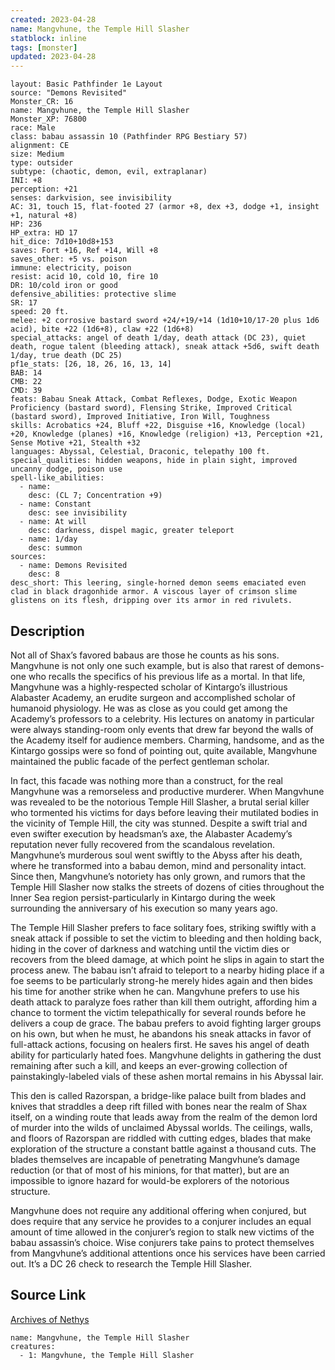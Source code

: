 ```yaml
---
created: 2023-04-28
name: Mangvhune, the Temple Hill Slasher
statblock: inline
tags: [monster]
updated: 2023-04-28
---
```

```statblock
layout: Basic Pathfinder 1e Layout
source: "Demons Revisited"
Monster_CR: 16
name: Mangvhune, the Temple Hill Slasher
Monster_XP: 76800
race: Male
class: babau assassin 10 (Pathfinder RPG Bestiary 57)
alignment: CE
size: Medium
type: outsider
subtype: (chaotic, demon, evil, extraplanar)
INI: +8
perception: +21
senses: darkvision, see invisibility
AC: 31, touch 15, flat-footed 27 (armor +8, dex +3, dodge +1, insight +1, natural +8)
HP: 236
HP_extra: HD 17
hit_dice: 7d10+10d8+153
saves: Fort +16, Ref +14, Will +8
saves_other: +5 vs. poison
immune: electricity, poison
resist: acid 10, cold 10, fire 10
DR: 10/cold iron or good
defensive_abilities: protective slime
SR: 17
speed: 20 ft.
melee: +2 corrosive bastard sword +24/+19/+14 (1d10+10/17-20 plus 1d6 acid), bite +22 (1d6+8), claw +22 (1d6+8)
special_attacks: angel of death 1/day, death attack (DC 23), quiet death, rogue talent (bleeding attack), sneak attack +5d6, swift death 1/day, true death (DC 25)
pf1e_stats: [26, 18, 26, 16, 13, 14]
BAB: 14
CMB: 22
CMD: 39
feats: Babau Sneak Attack, Combat Reflexes, Dodge, Exotic Weapon Proficiency (bastard sword), Flensing Strike, Improved Critical (bastard sword), Improved Initiative, Iron Will, Toughness
skills: Acrobatics +24, Bluff +22, Disguise +16, Knowledge (local) +20, Knowledge (planes) +16, Knowledge (religion) +13, Perception +21, Sense Motive +21, Stealth +32
languages: Abyssal, Celestial, Draconic, telepathy 100 ft.
special_qualities: hidden weapons, hide in plain sight, improved uncanny dodge, poison use
spell-like_abilities:
  - name:
    desc: (CL 7; Concentration +9)
  - name: Constant
    desc: see invisibility
  - name: At will
    desc: darkness, dispel magic, greater teleport
  - name: 1/day
    desc: summon
sources:
  - name: Demons Revisited
    desc: 8
desc_short: This leering, single-horned demon seems emaciated even clad in black dragonhide armor. A viscous layer of crimson slime glistens on its flesh, dripping over its armor in red rivulets.
```
## Description
Not all of Shax’s favored babaus are those he counts as his sons. Mangvhune is not only one such example, but is also that rarest of demons-one who recalls the specifics of his previous life as a mortal. In that life, Mangvhune was a highly-respected scholar of Kintargo’s illustrious Alabaster Academy, an erudite surgeon and accomplished scholar of humanoid physiology. He was as close as you could get among the Academy’s professors to a celebrity. His lectures on anatomy in particular were always standing-room only events that drew far beyond the walls of the Academy itself for audience members. Charming, handsome, and as the Kintargo gossips were so fond of pointing out, quite available, Mangvhune maintained the public facade of the perfect gentleman scholar.

In fact, this facade was nothing more than a construct, for the real Mangvhune was a remorseless and productive murderer. When Mangvhune was revealed to be the notorious Temple Hill Slasher, a brutal serial killer who tormented his victims for days before leaving their mutilated bodies in the vicinity of Temple Hill, the city was stunned. Despite a swift trial and even swifter execution by headsman’s axe, the Alabaster Academy’s reputation never fully recovered from the scandalous revelation. Mangvhune’s murderous soul went swiftly to the Abyss after his death, where he transformed into a babau demon, mind and personality intact. Since then, Mangvhune’s notoriety has only grown, and rumors that the Temple Hill Slasher now stalks the streets of dozens of cities throughout the Inner Sea region persist-particularly in Kintargo during the week surrounding the anniversary of his execution so many years ago.

The Temple Hill Slasher prefers to face solitary foes, striking swiftly with a sneak attack if possible to set the victim to bleeding and then holding back, hiding in the cover of darkness and watching until the victim dies or recovers from the bleed damage, at which point he slips in again to start the process anew. The babau isn’t afraid to teleport to a nearby hiding place if a foe seems to be particularly strong-he merely hides again and then bides his time for another strike when he can. Mangvhune prefers to use his death attack to paralyze foes rather than kill them outright, affording him a chance to torment the victim telepathically for several rounds before he delivers a coup de grace. The babau prefers to avoid fighting larger groups on his own, but when he must, he abandons his sneak attacks in favor of full-attack actions, focusing on healers first. He saves his angel of death ability for particularly hated foes. Mangvhune delights in gathering the dust remaining after such a kill, and keeps an ever-growing collection of painstakingly-labeled vials of these ashen mortal remains in his Abyssal lair.

This den is called Razorspan, a bridge-like palace built from blades and knives that straddles a deep rift filled with bones near the realm of Shax itself, on a winding route that leads away from the realm of the demon lord of murder into the wilds of unclaimed Abyssal worlds. The ceilings, walls, and floors of Razorspan are riddled with cutting edges, blades that make exploration of the structure a constant battle against a thousand cuts. The blades themselves are incapable of penetrating Mangvhune’s damage reduction (or that of most of his minions, for that matter), but are an impossible to ignore hazard for would-be explorers of the notorious structure.

Mangvhune does not require any additional offering when conjured, but does require that any service he provides to a conjurer includes an equal amount of time allowed in the conjurer’s region to stalk new victims of the babau assassin’s choice. Wise conjurers take pains to protect themselves from Mangvhune’s additional attentions once his services have been carried out. It’s a DC 26 check to research the Temple Hill Slasher.
## Source Link
[Archives of Nethys](https://aonprd.com/MonsterDisplay.aspx?ItemName=Mangvhune%2C%20the%20Temple%20Hill%20Slasher)
```encounter-table
name: Mangvhune, the Temple Hill Slasher
creatures:
  - 1: Mangvhune, the Temple Hill Slasher
```

